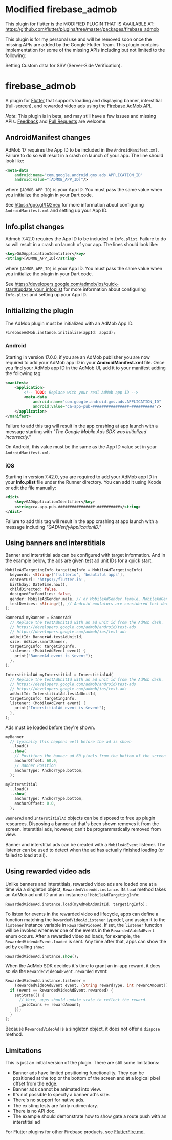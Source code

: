 # Modified firebase_admob

This plugin for flutter is the MODIFIED PLUGIN THAT IS AVAILABLE AT: https://github.com/flutter/plugins/tree/master/packages/firebase_admob

This plugin is for my personal use and will be removed soon once the missing APIs are added by the Google Flutter Team. This plugin contains implementation for some of the missing APIs including but not limited to the following: 

Setting Custom data for SSV (Server-Side Verification).




# firebase_admob

A plugin for [Flutter](https://flutter.io) that supports loading and
displaying banner, interstitial (full-screen), and rewarded video ads using the
[Firebase AdMob API](https://firebase.google.com/docs/admob/).

*Note*: This plugin is in beta, and may still have a few issues and missing APIs.
[Feedback](https://github.com/flutter/flutter/issues) and
[Pull Requests](https://github.com/flutter/plugins/pulls) are welcome.

## AndroidManifest changes

AdMob 17 requires the App ID to be included in the `AndroidManifest.xml`. Failure
to do so will result in a crash on launch of your app.  The line should look like:

```xml
<meta-data
    android:name="com.google.android.gms.ads.APPLICATION_ID"
    android:value="[ADMOB_APP_ID]"/>
```

where `[ADMOB_APP_ID]` is your App ID.  You must pass the same value when you 
initialize the plugin in your Dart code.

See https://goo.gl/fQ2neu for more information about configuring `AndroidManifest.xml`
and setting up your App ID.

## Info.plist changes

Admob 7.42.0 requires the App ID to be included in `Info.plist`. Failure to do so will result in a crash on launch of your app. The lines should look like:

```xml
<key>GADApplicationIdentifier</key>
<string>[ADMOB_APP_ID]</string>
```

where `[ADMOB_APP_ID]` is your App ID.  You must pass the same value when you initialize the plugin in your Dart code.

See https://developers.google.com/admob/ios/quick-start#update_your_infoplist for more information about configuring `Info.plist` and setting up your App ID.

## Initializing the plugin
The AdMob plugin must be initialized with an AdMob App ID.

```dart
FirebaseAdMob.instance.initialize(appId: appId);
```
### Android
Starting in version 17.0.0, if you are an AdMob publisher you are now required to add your AdMob app ID in your **AndroidManifest.xml** file. Once you find your AdMob app ID in the AdMob UI, add it to your manifest adding the following tag:

```xml
<manifest>
    <application>
        <!-- TODO: Replace with your real AdMob app ID -->
        <meta-data
            android:name="com.google.android.gms.ads.APPLICATION_ID"
            android:value="ca-app-pub-################~##########"/>
    </application>
</manifest>
```

Failure to add this tag will result in the app crashing at app launch with a message starting with *"The Google Mobile Ads SDK was initialized incorrectly."*

On Android, this value must be the same as the App ID value set in your 
`AndroidManifest.xml`.

### iOS
Starting in version 7.42.0, you are required to add your AdMob app ID in your **Info.plist** file under the Runner directory. You can add it using Xcode or edit the file manually:

```xml
<dict>
	<key>GADApplicationIdentifier</key>
	<string>ca-app-pub-################~##########</string>
</dict>
```

Failure to add this tag will result in the app crashing at app launch with a message including *"GADVerifyApplicationID."*

## Using banners and interstitials
Banner and interstitial ads can be configured with target information.
And in the example below, the ads are given test ad unit IDs for a quick start.

```dart
MobileAdTargetingInfo targetingInfo = MobileAdTargetingInfo(
  keywords: <String>['flutterio', 'beautiful apps'],
  contentUrl: 'https://flutter.io',
  birthday: DateTime.now(),
  childDirected: false,
  designedForFamilies: false,
  gender: MobileAdGender.male, // or MobileAdGender.female, MobileAdGender.unknown
  testDevices: <String>[], // Android emulators are considered test devices
);

BannerAd myBanner = BannerAd(
  // Replace the testAdUnitId with an ad unit id from the AdMob dash.
  // https://developers.google.com/admob/android/test-ads
  // https://developers.google.com/admob/ios/test-ads
  adUnitId: BannerAd.testAdUnitId,
  size: AdSize.smartBanner,
  targetingInfo: targetingInfo,
  listener: (MobileAdEvent event) {
    print("BannerAd event is $event");
  },
);

InterstitialAd myInterstitial = InterstitialAd(
  // Replace the testAdUnitId with an ad unit id from the AdMob dash.
  // https://developers.google.com/admob/android/test-ads
  // https://developers.google.com/admob/ios/test-ads
  adUnitId: InterstitialAd.testAdUnitId,
  targetingInfo: targetingInfo,
  listener: (MobileAdEvent event) {
    print("InterstitialAd event is $event");
  },
);
```

Ads must be loaded before they're shown.
```dart
myBanner
  // typically this happens well before the ad is shown
  ..load()
  ..show(
    // Positions the banner ad 60 pixels from the bottom of the screen
    anchorOffset: 60.0,
    // Banner Position
    anchorType: AnchorType.bottom,
  );
```

```dart
myInterstitial
  ..load()
  ..show(
    anchorType: AnchorType.bottom,
    anchorOffset: 0.0,
  );
```

`BannerAd` and `InterstitialAd` objects can be disposed to free up plugin
resources. Disposing a banner ad that's been shown removes it from the screen.
Interstitial ads, however, can't be programmatically removed from view.

Banner and interstitial ads can be created with a `MobileAdEvent` listener. The
listener can be used to detect when the ad has actually finished loading
(or failed to load at all).

## Using rewarded video ads

Unlike banners and interstitials, rewarded video ads are loaded one at a time
via a singleton object, `RewardedVideoAd.instance`. Its `load` method takes an
AdMob ad unit ID and an instance of `MobileAdTargetingInfo`:
```dart
RewardedVideoAd.instance.load(myAdMobAdUnitId, targetingInfo);
```

To listen for events in the rewarded video ad lifecycle, apps can define a
function matching the `RewardedVideoAdListener` typedef, and assign it to the
`listener` instance variable in `RewardedVideoAd`. If set, the `listener`
function will be invoked whenever one of the events in the `RewardedVideAdEvent`
enum occurs. After a rewarded video ad loads, for example, the
`RewardedVideoAdEvent.loaded` is sent. Any time after that, apps can show the ad
by calling `show`:
```dart
RewardedVideoAd.instance.show();
```

When the AdMob SDK decides it's time to grant an in-app reward, it does so via
the `RewardedVideoAdEvent.rewarded` event:
```dart
RewardedVideoAd.instance.listener =
    (RewardedVideoAdEvent event, {String rewardType, int rewardAmount}) {
  if (event == RewardedVideoAdEvent.rewarded) {
    setState(() {
      // Here, apps should update state to reflect the reward.
      _goldCoins += rewardAmount;
    });
  }
};
```

Because `RewardedVideoAd` is a singleton object, it does not offer a `dispose`
method.

## Limitations

This is just an initial version of the plugin. There are still some
limitations:

- Banner ads have limited positioning functionality. They can be positioned at the top or the bottom of the screen and at a logical pixel offset from the edge.
- Banner ads cannot be animated into view.
- It's not possible to specify a banner ad's size.
- There's no support for native ads.
- The existing tests are fairly rudimentary.
- There is no API doc.
- The example should demonstrate how to show gate a route push with an
  interstitial ad

For Flutter plugins for other Firebase products, see
[FlutterFire.md](https://github.com/flutter/plugins/blob/master/FlutterFire.md).
